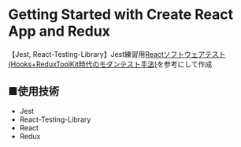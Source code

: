 # Getting Started with Create React App and Redux
【Jest, React-Testing-Library】Jest練習用<a href="https://www.udemy.com/course/reacthooksreduxtoolkit/">Reactソフトウェアテスト(Hooks+ReduxToolKit時代のモダンテスト手法)</a>を参考にして作成

## ■使用技術
<ul>
  <li>Jest</li>
  <li>React-Testing-Library</li>
  <li>React</li>
  <li>Redux</li>
</ul>
